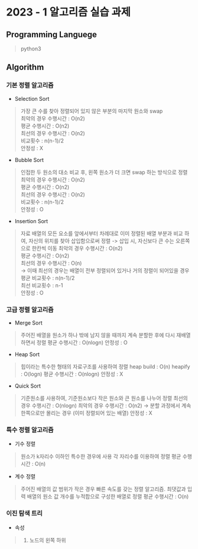 # 2023 - 1 알고리즘 실습 과제

## Programming Languege

> python3

## Algorithm

### 기본 정렬 알고리즘
- Selection Sort
> 가장 큰 수를 찾아 정렬되어 있지 않은 부분의 마지막 원소와 swap <br>
> 최악의 경우 수행시간 : O(n2) <br>
> 평균 수행시간 : O(n2) <br>
> 최선의 경우 수행시간 : O(n2) <br>
> 비교횟수 : n(n-1)/2 <br>
> 안정성 : X <br>

- Bubble Sort
> 인접한 두 원소의 대소 비교 후, 왼쪽 원소가 더 크면 swap 하는 방식으로 정렬 <br>
> 최악의 경우 수행시간 : O(n2) <br>
> 평균 수행시간 : O(n2) <br>
> 최선의 경우 수행시간 : O(n2) <br>
> 비교횟수 : n(n-1)/2 <br>
> 안정성 : O <br>

- Insertion Sort
> 자료 배열의 모든 요소를 앞에서부터 차례대로 이미 정렬된 배열 부분과 비교 하여, 자신의 위치를 찾아 삽입함으로써 정렬 -> 삽입 시, 자신보다 큰 수는 오른쪽으로 한칸씩 이동
> 최악의 경우 수행시간 : O(n2) <br>
> 평균 수행시간 : O(n2) <br>
> 최선의 경우 수행시간 : O(n) <br> -> 이때 최선의 경우는 배열이 전부 정렬되어 있거나 거의 정렬이 되어있을 경우
> 평균 비교횟수 : n(n-1)/2 <br>
> 최선 비교횟수 : n-1 <br> 
> 안정성 : O <br>

### 고급 정렬 알고리즘
- Merge Sort
> 주어진 배열을 원소가 하나 밖에 남지 않을 때까지 계속 분할한 후에 다시 재배열 하면서 정렬
> 평균 수행시간 : O(nlogn)
> 안정성 : O

- Heap Sort
> 힙이라는 특수한 형태의 자료구조를 사용하여 정렬
> heap build : O(n) 
> heapify : O(logn)
> 평균 수행시간 : O(nlogn)
> 안정성 : X

- Quick Sort
> 기준원소를 사용하여, 기준원소보다 작은 원소와 큰 원소를 나누어 정렬
> 최선의 경우 수행시간 : O(nlogn)
> 최악의 경우 수행시간 : O(n2) -> 분할 과정에서 계속 한쪽으로만 몰리는 경우 (이미 정렬되어 있는 배열)
> 안정성 : X

### 특수 정렬 알고리즘
- 기수 정렬
> 원소가 k자리수 이하인 특수한 경우에 사용
> 각 자리수를 이용하여 정렬
> 평균 수행시간 : O(n)

- 계수 정렬
> 주어진 배열의 값 범위가 작은 경우 빠른 속도를 갖는 정렬 알고리즘. 최댓값과 입력 배열의 원소 값 개수를 누적합으로 구성한 배열로 정렬
> 평균 수행시간 : O(n)

### 이진 탐색 트리
- 속성
> 1. 노드의 왼쪽 하위 

